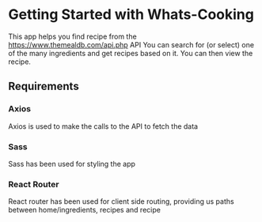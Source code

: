 # Getting Started with Whats-Cooking

This app helps you find recipe from the https://www.themealdb.com/api.php API
You can search for (or select) one of the many ingredients and get recipes based on it.
You can then view the recipe.

## Requirements

### Axios

Axios is used to make the calls to the API to fetch the data

### Sass

Sass has been used for styling the app

### React Router

React router has been used for client side routing, providing us paths between home/ingredients, recipes and recipe 

